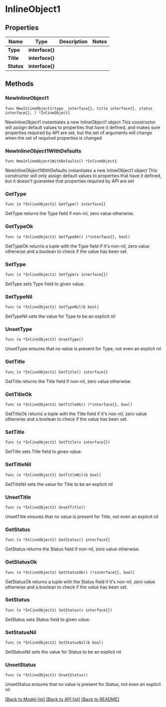 # InlineObject1

## Properties

Name | Type | Description | Notes
------------ | ------------- | ------------- | -------------
**Type** | **interface{}** |  | 
**Title** | **interface{}** |  | 
**Status** | **interface{}** |  | 

## Methods

### NewInlineObject1

`func NewInlineObject1(type_ interface{}, title interface{}, status interface{}, ) *InlineObject1`

NewInlineObject1 instantiates a new InlineObject1 object
This constructor will assign default values to properties that have it defined,
and makes sure properties required by API are set, but the set of arguments
will change when the set of required properties is changed

### NewInlineObject1WithDefaults

`func NewInlineObject1WithDefaults() *InlineObject1`

NewInlineObject1WithDefaults instantiates a new InlineObject1 object
This constructor will only assign default values to properties that have it defined,
but it doesn't guarantee that properties required by API are set

### GetType

`func (o *InlineObject1) GetType() interface{}`

GetType returns the Type field if non-nil, zero value otherwise.

### GetTypeOk

`func (o *InlineObject1) GetTypeOk() (*interface{}, bool)`

GetTypeOk returns a tuple with the Type field if it's non-nil, zero value otherwise
and a boolean to check if the value has been set.

### SetType

`func (o *InlineObject1) SetType(v interface{})`

SetType sets Type field to given value.


### SetTypeNil

`func (o *InlineObject1) SetTypeNil(b bool)`

 SetTypeNil sets the value for Type to be an explicit nil

### UnsetType
`func (o *InlineObject1) UnsetType()`

UnsetType ensures that no value is present for Type, not even an explicit nil
### GetTitle

`func (o *InlineObject1) GetTitle() interface{}`

GetTitle returns the Title field if non-nil, zero value otherwise.

### GetTitleOk

`func (o *InlineObject1) GetTitleOk() (*interface{}, bool)`

GetTitleOk returns a tuple with the Title field if it's non-nil, zero value otherwise
and a boolean to check if the value has been set.

### SetTitle

`func (o *InlineObject1) SetTitle(v interface{})`

SetTitle sets Title field to given value.


### SetTitleNil

`func (o *InlineObject1) SetTitleNil(b bool)`

 SetTitleNil sets the value for Title to be an explicit nil

### UnsetTitle
`func (o *InlineObject1) UnsetTitle()`

UnsetTitle ensures that no value is present for Title, not even an explicit nil
### GetStatus

`func (o *InlineObject1) GetStatus() interface{}`

GetStatus returns the Status field if non-nil, zero value otherwise.

### GetStatusOk

`func (o *InlineObject1) GetStatusOk() (*interface{}, bool)`

GetStatusOk returns a tuple with the Status field if it's non-nil, zero value otherwise
and a boolean to check if the value has been set.

### SetStatus

`func (o *InlineObject1) SetStatus(v interface{})`

SetStatus sets Status field to given value.


### SetStatusNil

`func (o *InlineObject1) SetStatusNil(b bool)`

 SetStatusNil sets the value for Status to be an explicit nil

### UnsetStatus
`func (o *InlineObject1) UnsetStatus()`

UnsetStatus ensures that no value is present for Status, not even an explicit nil

[[Back to Model list]](../README.md#documentation-for-models) [[Back to API list]](../README.md#documentation-for-api-endpoints) [[Back to README]](../README.md)


